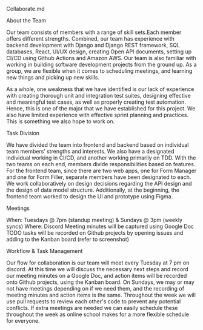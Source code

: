 Collaborate.md


About the Team

Our team consists of members with a range of skill sets.Each member offers different strengths.  Combined, our team has experience with backend development with Django and Django REST framework, SQL databases, React, UI/UX design, creating Open API documents, setting up CI/CD using Github Actions and Amazon AWS. Our team is also familiar with working in building software development projects from the ground up. As a group, we are flexible when it comes to scheduling meetings, and learning new things and picking up new skills. 

As a whole, one weakness that we have identified is our lack of experience with creating thorough unit and integration test suites, designing effective and meaningful test cases, as well as properly creating test automation. Hence, this is one of the major that we have established for this project. We also have limited experience with effective sprint planning and practices. This is something we also hope to work on.


Task Division

We have divided the team into frontend and backend based on individual team members’ strengths and interests. We also have a designated individual working in CI/CD, and another working primarily on TDD. With the two teams on each end, members divide responsibilities based on features. For the frontend team, since there are two web apps, one for Form Manager and one for Form Filler, separate members have been designated to each. We work collaboratively on design decisions regarding the API design and the design of data model structure. Additionally, at the beginning, the frontend team worked to design the UI and prototype using Figma. 

Meetings

When: Tuesdays @ 7pm (standup meeting) & Sundays @ 3pm (weekly syncs)
Where: Discord
Meeting minutes will be captured using Google Doc
TODO tasks will be recorded on Github projects by opening issues and adding to the Kanban board (refer to screenshot) 

Workflow & Task Management

Our flow for collaboration is our team will meet every Tuesday at 7 pm on discord. At this time we will discuss the necessary next steps and record our meeting minutes on a Google Doc, and action items will be recorded onto Github projects, using the Kanban board. On Sundays, we may or may not have meetings depending on if we need them, and the recording of meeting minutes and action items is the same. Throughout the week we will use pull requests to review each other's code to prevent any potential conflicts. If extra meetings are needed we can easily schedule these throughout the week as online school makes for a more flexible schedule for everyone. 

